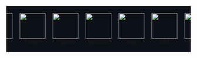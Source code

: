 <div style="display: flex; justify-content: center; gap: 20px; flex-wrap: nowrap; background: #0d1117; padding: 20px; overflow-x: auto;">
  <div style="text-align: center;">
    <img src="https://cdn.jsdelivr.net/gh/devicons/devicon@latest/icons/python/python-original.svg" width="70" /><br>Python
  </div>
  <div style="text-align: center;">
    <img src="https://cdn.jsdelivr.net/gh/devicons/devicon@latest/icons/java/java-original.svg" width="70" /><br>Java
  </div>
  <div style="text-align: center;">
    <img src="https://cdn.jsdelivr.net/gh/devicons/devicon@latest/icons/flutter/flutter-original.svg" width="70" /><br>Flutter
  </div>
  <div style="text-align: center;">
    <img src="https://cdn.jsdelivr.net/gh/devicons/devicon@latest/icons/sqlite/sqlite-original.svg" width="70" /><br>SQLite
  </div>
  <div style="text-align: center;">
    <img src="https://cdn.jsdelivr.net/gh/devicons/devicon@latest/icons/matlab/matlab-original.svg" width="70" /><br>MATLAB
  </div>
  <div style="text-align: center;">
    <img src="https://cdn.jsdelivr.net/gh/devicons/devicon@latest/icons/linux/linux-original.svg" width="70" /><br>Linux
  </div>
  <div style="text-align: center;">
    <img src="https://skillicons.dev/icons?i=dotnet" width="70" /><br>.NET
  </div>
  <div style="text-align: center;">
    <img src="https://cdn.jsdelivr.net/gh/devicons/devicon@latest/icons/microsoftsqlserver/microsoftsqlserver-original.svg" width="70" /><br>MSSQL
  </div>
  <div style="text-align: center;">
    <img src="https://cdn.jsdelivr.net/gh/devicons/devicon@latest/icons/cplusplus/cplusplus-original.svg" width="70" /><br>C++
  </div>
</div>

